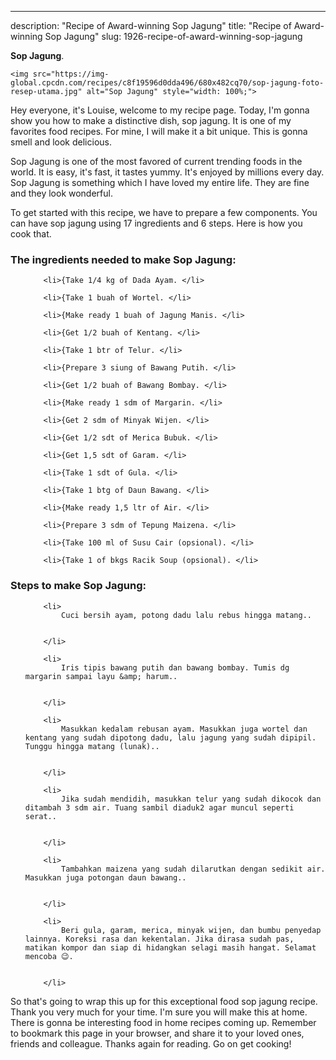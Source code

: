 ---
description: "Recipe of Award-winning Sop Jagung"
title: "Recipe of Award-winning Sop Jagung"
slug: 1926-recipe-of-award-winning-sop-jagung

<p>
	<strong>Sop Jagung</strong>. 
	
</p>
<p>
	
	<img src="https://img-global.cpcdn.com/recipes/c8f19596d0dda496/680x482cq70/sop-jagung-foto-resep-utama.jpg" alt="Sop Jagung" style="width: 100%;">
	
	
</p>
<p>
	Hey everyone, it's Louise, welcome to my recipe page. Today, I'm gonna show you how to make a distinctive dish, sop jagung. It is one of my favorites food recipes. For mine, I will make it a bit unique. This is gonna smell and look delicious.
</p>
	
<p>
	Sop Jagung is one of the most favored of current trending foods in the world. It is easy, it's fast, it tastes yummy. It's enjoyed by millions every day. Sop Jagung is something which I have loved my entire life. They are fine and they look wonderful.
</p>
<p>
	
</p>

<p>
To get started with this recipe, we have to prepare a few components. You can have sop jagung using 17 ingredients and 6 steps. Here is how you cook that.
</p>

<h3>The ingredients needed to make Sop Jagung:</h3>

<ol>
	
		<li>{Take 1/4 kg of Dada Ayam. </li>
	
		<li>{Take 1 buah of Wortel. </li>
	
		<li>{Make ready 1 buah of Jagung Manis. </li>
	
		<li>{Get 1/2 buah of Kentang. </li>
	
		<li>{Take 1 btr of Telur. </li>
	
		<li>{Prepare 3 siung of Bawang Putih. </li>
	
		<li>{Get 1/2 buah of Bawang Bombay. </li>
	
		<li>{Make ready 1 sdm of Margarin. </li>
	
		<li>{Get 2 sdm of Minyak Wijen. </li>
	
		<li>{Get 1/2 sdt of Merica Bubuk. </li>
	
		<li>{Get 1,5 sdt of Garam. </li>
	
		<li>{Take 1 sdt of Gula. </li>
	
		<li>{Take 1 btg of Daun Bawang. </li>
	
		<li>{Make ready 1,5 ltr of Air. </li>
	
		<li>{Prepare 3 sdm of Tepung Maizena. </li>
	
		<li>{Take 100 ml of Susu Cair (opsional). </li>
	
		<li>{Take 1 of bkgs Racik Soup (opsional). </li>
	
</ol>
<p>
	
</p>

<h3>Steps to make Sop Jagung:</h3>

<ol>
	
		<li>
			Cuci bersih ayam, potong dadu lalu rebus hingga matang..
			
			
		</li>
	
		<li>
			Iris tipis bawang putih dan bawang bombay. Tumis dg margarin sampai layu &amp; harum..
			
			
		</li>
	
		<li>
			Masukkan kedalam rebusan ayam. Masukkan juga wortel dan kentang yang sudah dipotong dadu, lalu jagung yang sudah dipipil. Tunggu hingga matang (lunak)..
			
			
		</li>
	
		<li>
			Jika sudah mendidih, masukkan telur yang sudah dikocok dan ditambah 3 sdm air. Tuang sambil diaduk2 agar muncul seperti serat..
			
			
		</li>
	
		<li>
			Tambahkan maizena yang sudah dilarutkan dengan sedikit air. Masukkan juga potongan daun bawang..
			
			
		</li>
	
		<li>
			Beri gula, garam, merica, minyak wijen, dan bumbu penyedap lainnya. Koreksi rasa dan kekentalan. Jika dirasa sudah pas, matikan kompor dan siap di hidangkan selagi masih hangat. Selamat mencoba 😉.
			
			
		</li>
	
</ol>

<p>
	
</p>

<p>
	So that's going to wrap this up for this exceptional food sop jagung recipe. Thank you very much for your time. I'm sure you will make this at home. There is gonna be interesting food in home recipes coming up. Remember to bookmark this page in your browser, and share it to your loved ones, friends and colleague. Thanks again for reading. Go on get cooking!
</p>
